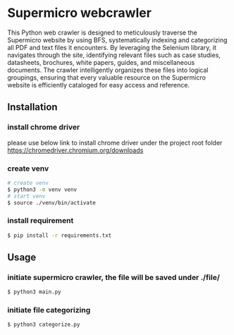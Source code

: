 # Supermicro webcrawler

This Python web crawler is designed to meticulously traverse the Supermicro website by using BFS, systematically indexing and categorizing all PDF and text files it encounters. By leveraging the Selenium library, it navigates through the site, identifying relevant files such as case studies, datasheets, brochures, white papers, guides, and miscellaneous documents. The crawler intelligently organizes these files into logical groupings, ensuring that every valuable resource on the Supermicro website is efficiently cataloged for easy access and reference.

## Installation

### install chrome driver
please use below link to install chrome driver under the project root folder
https://chromedriver.chromium.org/downloads

### create venv
```bash
# create venv
$ python3 -m venv venv
# start venv
$ source ./venv/bin/activate
```

### install requirement
```bash
$ pip install -r requirements.txt
```



## Usage

### initiate supermicro crawler, the file will be saved under ./file/
```bash
$ python3 main.py
```

### initiate file categorizing

```bash
$ python3 categorize.py
```
